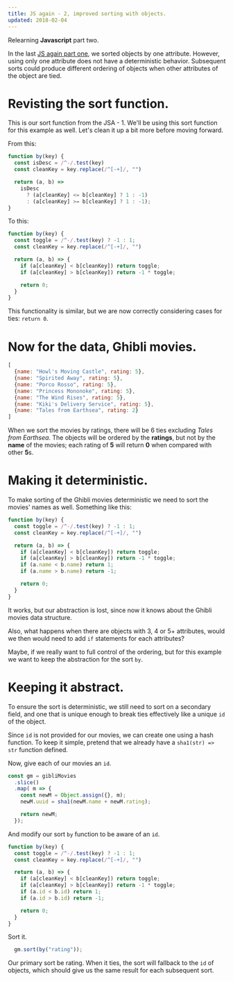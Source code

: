 ```yaml
---
title: JS again - 2, improved sorting with objects.
updated: 2018-02-04
---
```


Relearning **Javascript** part two. 

In the last [JS again part one](/notes/js-again-1-dynamic-sorting-with-objects), we sorted 
objects by one attribute. However, using only one attribute does not have
a deterministic behavior. Subsequent sorts could produce different
ordering of objects when other attributes of the object are tied.


# Revisting the sort function.
This is our sort function from the JSA - 1. 
We'll be using this sort function for this example as well.
Let's clean it up a bit more before moving forward.

From this:
```javascript
function by(key) {
  const isDesc = /^-/.test(key)
  const cleanKey = key.replace(/^[-+]/, "")

  return (a, b) =>
    isDesc
      ? (a[cleanKey] <= b[cleanKey] ? 1 : -1)
      : (a[cleanKey] >= b[cleanKey] ? 1 : -1);
}
```

To this:
```javascript
function by(key) {
  const toggle = /^-/.test(key) ? -1 : 1;
  const cleanKey = key.replace(/^[-+]/, "")

  return (a, b) => {
    if (a[cleanKey] < b[cleanKey]) return toggle;
    if (a[cleanKey] > b[cleanKey]) return -1 * toggle;

    return 0;
  }
}
```

This functionality is similar, but we are now 
correctly considering cases for ties: `return 0`.


# Now for the data, Ghibli movies.
```javascript
[
  {name: "Howl's Moving Castle", rating: 5},
  {name: "Spirited Away", rating: 5},
  {name: "Porco Rosso", rating: 5},
  {name: "Princess Mononoke", rating: 5},
  {name: "The Wind Rises", rating: 5},
  {name: "Kiki's Delivery Service", rating: 5},
  {name: "Tales from Earthsea", rating: 2}
]
```

When we sort the movies by ratings, there will be 6 ties
excluding *Tales from Earthsea*. 
The objects will be ordered by the **ratings**, 
but not by the **name** of the movies; each rating of **5** 
will return **0** when compared with other **5**s.

# Making it deterministic.
To make sorting of the Ghibli movies deterministic 
we need to sort the movies' names as well. Something like this:

```javascript
function by(key) {
  const toggle = /^-/.test(key) ? -1 : 1;
  const cleanKey = key.replace(/^[-+]/, "")

  return (a, b) => {
    if (a[cleanKey] < b[cleanKey]) return toggle;
    if (a[cleanKey] > b[cleanKey]) return -1 * toggle;
    if (a.name < b.name) return 1;
    if (a.name > b.name) return -1;

    return 0;
  }
}
```

It works, but our abstraction is lost, since now 
it knows about the Ghibli movies data structure.

Also, what happens when there are objects with 3, 4 or 5+ attributes,
would we then would need to add `if` statements for each attributes?

Maybe, if we really want to full control of the ordering,
but for this example we want to keep the abstraction for the sort `by`.

# Keeping it abstract.
To ensure the sort is deterministic, 
we still need to sort on a secondary field, and one that
is unique enough to break ties effectively like a unique `id` of
the object.

Since `id` is not provided for our movies, we can 
create one using a hash function. To keep it simple, pretend 
that we already have a `sha1(str) => str` function defined.

Now, give each of our movies an `id`.

```javascript
const gm = gibliMovies
  .slice()
  .map( m => {
    const newM = Object.assign({}, m);
    newM.uuid = sha1(newM.name + newM.rating);

    return newM;
  });
```

And modify our sort `by` function to be aware of an `id`.

```javascript
function by(key) {
  const toggle = /^-/.test(key) ? -1 : 1;
  const cleanKey = key.replace(/^[-+]/, "")

  return (a, b) => {
    if (a[cleanKey] < b[cleanKey]) return toggle;
    if (a[cleanKey] > b[cleanKey]) return -1 * toggle;
    if (a.id < b.id) return 1;
    if (a.id > b.id) return -1;

    return 0;
  }
}
```

Sort it.
```javascript
  gm.sort(by("rating"));
```

Our primary sort be rating.
When it ties, 
the sort will fallback to the `id` of objects,
which should give us the same result for each subsequent sort.